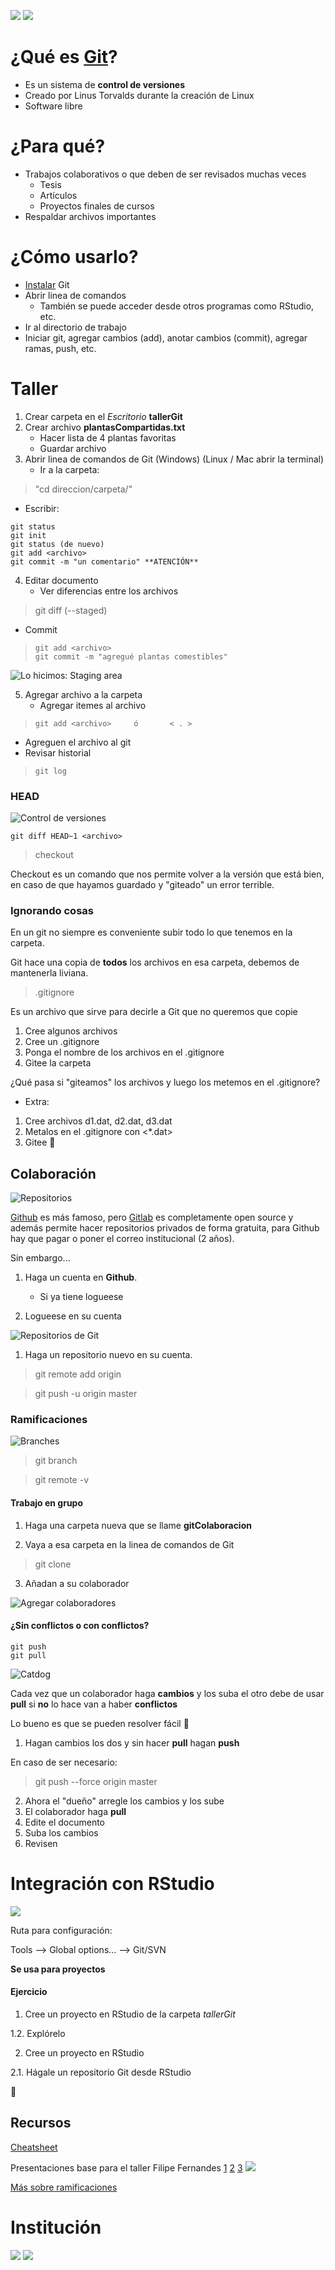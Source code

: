 ![](https://github.com/joselatrans/tallerGit/blob/master/imagenes/Heredia.jpg?raw=true)
![](https://github.com/joselatrans/tallerGit/blob/master/imagenes/git1.gif?raw=true)

# ¿Qué es [Git](https://git-scm.com/)?
* Es un sistema de **control de versiones**
* Creado por Linus Torvalds durante la creación de Linux
* Software libre

# ¿Para qué?
* Trabajos colaborativos o que deben de ser revisados muchas veces
    + Tesis
    + Artículos
    + Proyectos finales de cursos
* Respaldar archivos importantes

# ¿Cómo usarlo?
* [Instalar](https://git-scm.com/downloads) Git
* Abrir linea de comandos
    + También se puede acceder desde otros programas como RStudio, etc.
* Ir al directorio de trabajo
* Iniciar git, agregar cambios (add), anotar cambios (commit), agregar ramas, push, etc.

# Taller 
1. Crear carpeta en el *Escritorio* **tallerGit<SuNombre>**
2. Crear archivo **plantasCompartidas<SuNombre>.txt**
    + Hacer lista de 4 plantas favoritas
    + Guardar archivo
3. Abrir linea de comandos de Git (Windows) (Linux / Mac abrir la terminal)
    + Ir a la carpeta: 

>   "cd direccion/carpeta/"

+ Escribir:
```
git status
git init
git status (de nuevo)
git add <archivo>
git commit -m "un comentario" **ATENCIÓN**
```
4. Editar documento
    + Ver diferencias entre los archivos
>    git diff <archivo>	(--staged)
+ Commit
>     git add <archivo>
>     git commit -m "agregué plantas comestibles"

![Lo hicimos: Staging area](https://github.com/joselatrans/tallerGit/blob/master/imagenes/git-staging-area.png?raw=true)

5. Agregar archivo a la carpeta
    + Agregar itemes al archivo

>     git add <archivo>     ó       < . >

+ Agreguen el archivo al git
+ Revisar historial 

>     git log

### HEAD

![Control de versiones](https://github.com/joselatrans/tallerGit/blob/master/imagenes/git-checkout.png?raw=true)

```
git diff HEAD~1 <archivo>
```
> checkout

Checkout es un comando que nos permite volver a la versión que está bien, en caso de que hayamos guardado y "giteado" un error terrible.

### Ignorando cosas
En un git no siempre es conveniente subir todo lo que tenemos en la carpeta.

Git hace una copia de **todos** los archivos en esa carpeta, debemos de mantenerla liviana.

> .gitignore

Es un archivo que sirve para decirle a Git que no queremos que copie

1. Cree algunos archivos
2. Cree un .gitignore
3. Ponga el nombre de los archivos en el .gitignore
4. Gitee la carpeta

¿Qué pasa si "giteamos" los archivos y luego los metemos en el .gitignore?

- Extra: 
1. Cree archivos d1.dat, d2.dat, d3.dat
2. Metalos en el .gitignore con <*.dat>
3. Gitee :metal:

## Colaboración
![Repositorios](https://github.com/joselatrans/tallerGit/blob/master/imagenes/comparativa-git.png?raw=true)

[Github](https://github.com/) es más famoso, pero [Gitlab](https://about.gitlab.com/) es completamente open source y además permite hacer repositorios privados de forma gratuita, para Github hay que pagar o poner el correo institucional (2 años). 

Sin embargo...

1. Haga un cuenta en **Github**.
	+ Si ya tiene logueese

2. Logueese en su cuenta

![Repositorios de Git](https://github.com/joselatrans/tallerGit/blob/master/imagenes/git_repositories.png?raw=true)

1. Haga un repositorio nuevo en su cuenta.

> git remote add origin <link>

> git push -u origin master

### Ramificaciones
![Branches](https://github.com/joselatrans/tallerGit/blob/master/imagenes/branches_git.png?raw=true)

> git branch

> git remote -v

#### Trabajo en grupo

1. Haga una carpeta nueva que se llame **gitColaboracion**

2. Vaya a esa carpeta en la linea de comandos de Git

> git clone <link>

3. Añadan a su colaborador

![Agregar colaboradores](https://github.com/joselatrans/tallerGit/blob/master/imagenes/agregarMiembrosGit.png?raw=true)

#### ¿Sin conflictos o con conflictos?

```
git push
git pull
```
![Catdog](https://github.com/joselatrans/tallerGit/blob/master/imagenes/catdog.jpg?raw=true)

Cada vez que un colaborador haga **cambios** y los suba el otro debe de usar **pull** si **no** lo hace van a haber **conflictos**

Lo bueno es que se pueden resolver fácil :chicken:

1. Hagan cambios los dos y sin hacer **pull** hagan **push**

En caso de ser necesario:

> git push --force origin master 

2. Ahora el "dueño" arregle los cambios y los sube 
3. El colaborador haga **pull**
4. Edite el documento
5. Suba los cambios
6. Revisen

# Integración con RStudio

![](https://github.com/joselatrans/tallerGit/blob/master/imagenes/joke.png?raw=true)

Ruta para configuración:
  
  Tools --> Global options... --> Git/SVN
  
**Se usa para proyectos**

#### Ejercicio

1. Cree un proyecto en RStudio de la carpeta *tallerGit<SuNombre>*
  
  1.2. Explórelo
  
2. Cree un proyecto en RStudio
  
  2.1. Hágale un repositorio Git desde RStudio

:metal:

## Recursos

[Cheatsheet](https://education.github.com/git-cheat-sheet-education.pdf)

Presentaciones base para el taller
Filipe Fernandes
[1](https://jiffyclub.github.io/2015-07-06-scipy/slides-local_version_control.html#/5)
[2](http://slides.com/abostroem/collaborating_using_git#/)
[3](http://slides.com/abostroem/deck-4#/)
![](https://www.acrl.ala.org/ULS/wp-content/uploads/2018/04/software-carpentry.png)

[Más sobre ramificaciones](https://gerardnico.com/code/version/git/branch)

# Institución
![](http://www.documentos.una.ac.cr/bitstream/handle/unadocs/1684/UNA1LINE.JPG?sequence=3&isAllowed=y)
![](http://www.exactasynaturales.una.ac.cr/images/logos/cienciasbiologicas.jpg)

